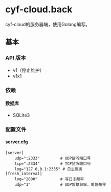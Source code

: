 # cyf-cloud.back

cyf-cloud的服务器端，使用Golang编写。

## 基本

### API 版本
* v1（停止维护）
* v1x1 

### 依赖
#### 数据库
* SQLite3

### 配置文件 
#### server.cfg
```
[server]
    udp=":2333"			# UDP监听端口号
    tcp=":2334"			# TCP监听端口号
    log="127.0.0.1:2335" # 日志服务
[fresh_interval]
    log="2000"			# 写日志频率
    udp="1"				# UDP暂歇频率，单位毫秒
```

